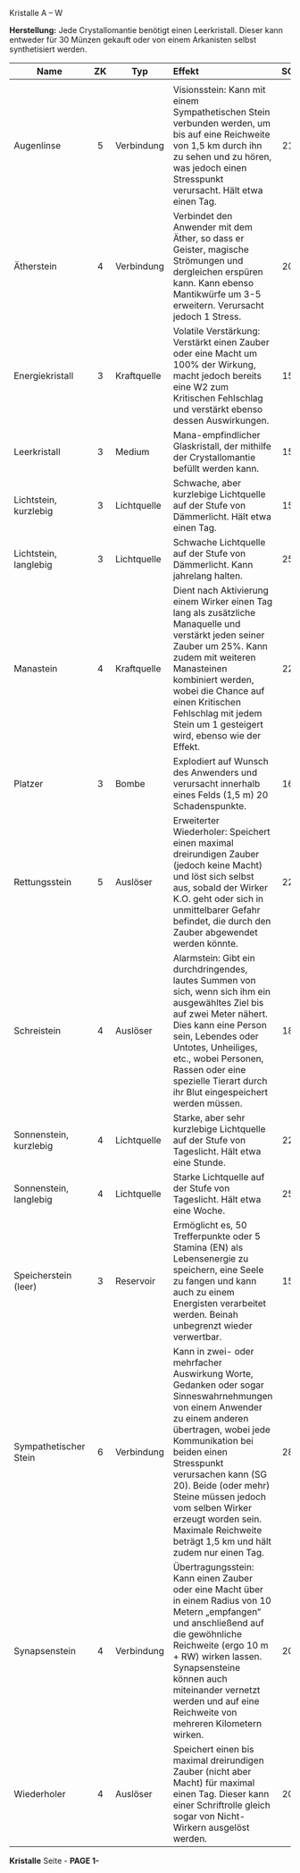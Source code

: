 ﻿Kristalle A – W

**Herstellung:** Jede Crystallomantie benötigt einen Leerkristall. Dieser kann entweder für 30 Münzen gekauft oder von einem Arkanisten selbst synthetisiert werden.

|**Name**|**ZK**|**Typ**|**Effekt**|**SG**|**Wert**|
| - | :-: | - | :- | :-: | -: |
|||||||
|Augenlinse|5|Verbindung|Visionsstein: Kann mit einem Sympathetischen Stein verbunden werden, um bis auf eine Reichweite von 1,5 km durch ihn zu sehen und zu hören, was jedoch einen Stresspunkt verursacht. Hält etwa einen Tag.|21|220|
|Ätherstein|4|Verbindung|Verbindet den Anwender mit dem Äther, so dass er Geister, magische Strömungen und dergleichen erspüren kann. Kann ebenso Mantikwürfe um 3-5 erweitern. Verursacht jedoch 1 Stress.|20|250|
|Energiekristall|3|Kraftquelle|Volatile Verstärkung: Verstärkt einen Zauber oder eine Macht um 100% der Wirkung, macht jedoch bereits eine W2 zum Kritischen Fehlschlag und verstärkt ebenso dessen Auswirkungen.|15|30|
|Leerkristall|3|Medium|Mana-empfindlicher Glaskristall, der mithilfe der Crystallomantie befüllt werden kann.|15|30|
|Lichtstein, kurzlebig|3|Lichtquelle|Schwache, aber kurzlebige Lichtquelle auf der Stufe von Dämmerlicht. Hält etwa einen Tag.|15|20|
|Lichtstein, langlebig|3|Lichtquelle|Schwache Lichtquelle auf der Stufe von Dämmerlicht. Kann jahrelang halten.|25|150|
|Manastein|4|Kraftquelle|Dient nach Aktivierung einem Wirker einen Tag lang als zusätzliche Manaquelle und verstärkt jeden seiner Zauber um 25%. Kann zudem mit weiteren Manasteinen kombiniert werden, wobei die Chance auf einen Kritischen Fehlschlag mit jedem Stein um 1 gesteigert wird, ebenso wie der Effekt. |22|250|
|Platzer|3|Bombe|Explodiert auf Wunsch des Anwenders und verursacht innerhalb eines Felds (1,5 m) 20 Schadenspunkte.|16|30|
|Rettungsstein|5|Auslöser|Erweiterter Wiederholer: Speichert einen maximal dreirundigen Zauber (jedoch keine Macht) und löst sich selbst aus, sobald der Wirker K.O. geht oder sich in unmittelbarer Gefahr befindet, die durch den Zauber abgewendet werden könnte.  |22|variabel|
|Schreistein|4|Auslöser|Alarmstein: Gibt ein durchdringendes, lautes Summen von sich, wenn sich ihm ein ausgewähltes Ziel bis auf zwei Meter nähert. Dies kann eine Person sein, Lebendes oder Untotes, Unheiliges, etc., wobei Personen, Rassen oder eine spezielle Tierart durch ihr Blut eingespeichert werden müssen.|18|40|
|Sonnenstein, kurzlebig|4|Lichtquelle|Starke, aber sehr kurzlebige Lichtquelle auf der Stufe von Tageslicht. Hält etwa eine Stunde.|22|40|
|Sonnenstein, langlebig|4|Lichtquelle|Starke Lichtquelle auf der Stufe von Tageslicht. Hält etwa eine Woche.|25|300|
|Speicherstein (leer)|3|Reservoir|Ermöglicht es, 50 Trefferpunkte oder 5 Stamina (EN) als Lebensenergie zu speichern, eine Seele zu fangen und kann auch zu einem Energisten verarbeitet werden. Beinah unbegrenzt wieder verwertbar.|15|50|
|Sympathetischer Stein|6|Verbindung|Kann in zwei- oder mehrfacher Auswirkung Worte, Gedanken oder sogar Sinneswahrnehmungen von einem Anwender zu einem anderen übertragen, wobei jede Kommunikation bei beiden einen Stresspunkt verursachen kann (SG 20). Beide (oder mehr) Steine müssen jedoch vom selben Wirker erzeugt worden sein. Maximale Reichweite beträgt 1,5 km und hält zudem nur einen Tag.|28|250|
|Synapsenstein|4|Verbindung|Übertragungsstein: Kann einen Zauber oder eine Macht über in einem Radius von 10 Metern „empfangen“ und anschließend auf die gewöhnliche Reichweite (ergo 10 m + RW) wirken lassen. Synapsensteine können auch miteinander vernetzt werden und auf eine Reichweite von mehreren Kilometern wirken.|20|25|
|Wiederholer|4|Auslöser|Speichert einen bis maximal dreirundigen Zauber (nicht aber Macht) für maximal einen Tag. Dieser kann einer Schriftrolle gleich sogar von Nicht-Wirkern ausgelöst werden.|20|Variabel|


**Kristalle**		Seite - **PAGE 1-**
